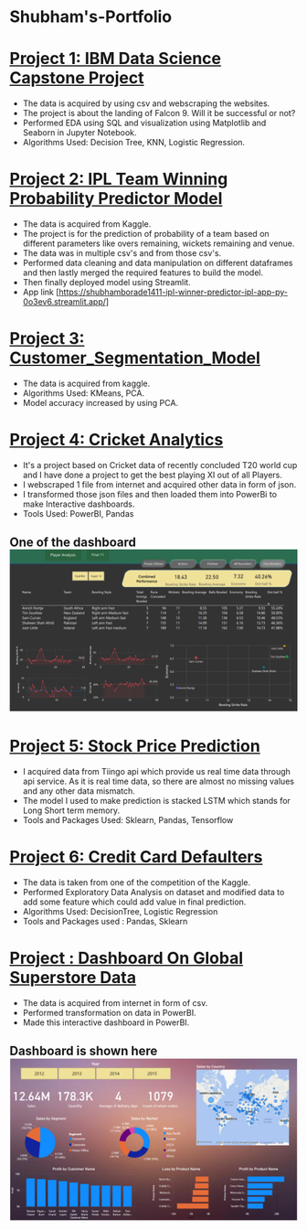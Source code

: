 # Shubham's-Portfolio

# [Project 1: IBM Data Science Capstone Project](https://github.com/shubhamborade1411/Data-Science-Capstone-project-IBM-Coursera)
- The data is acquired by using csv and webscraping the websites.
- The project is about the landing of Falcon 9. Will it be successful or not?
- Performed EDA using SQL and visualization using Matplotlib and Seaborn in Jupyter Notebook.
- Algorithms Used: Decision Tree, KNN, Logistic Regression.

# [Project 2: IPL Team Winning Probability Predictor Model](https://github.com/shubhamborade1411/IPL-Winner-Predictor)
- The data is acquired from Kaggle.
- The project is for the prediction of probability of a team based on different parameters like overs remaining, wickets remaining and venue.
- The data was in multiple csv's and from those csv's.
- Performed data cleaning and data manipulation on different dataframes and then lastly merged the required features to build the model.
- Then finally deployed model using Streamlit.
- App link
 [https://shubhamborade1411-ipl-winner-predictor-ipl-app-py-0o3ev6.streamlit.app/]


# [Project 3: Customer_Segmentation_Model](https://github.com/shubhamborade1411/Customer-Segmentation)
- The data is acquired from kaggle.
- Algorithms Used: KMeans, PCA.
- Model accuracy increased by using PCA.

# [Project 4: Cricket Analytics](https://github.com/shubhamborade1411/Cricket-Analytics)
- It's a project based on Cricket data of recently concluded T20 world cup and I have done a project to get the best playing XI out of all Players.
- I webscraped 1 file from internet and acquired other data in form of json.
- I transformed those json files and then loaded them into PowerBi to make Interactive dashboards.
- Tools Used: PowerBI, Pandas
## One of the dashboard ![](https://github.com/shubhamborade1411/Cricket-Analytics/blob/main/Screenshot%20(844).png)

# [Project 5: Stock Price Prediction](https://github.com/shubhamborade1411/stock-prediction)
-  I acquired data from Tiingo api which provide us real time data through api service. As it is real time data, so there are almost no missing values and any other data mismatch. 
-  The model I used to make prediction is stacked LSTM which stands for Long Short term memory.
-  Tools and Packages Used: Sklearn, Pandas, Tensorflow

# [Project 6: Credit Card Defaulters](https://github.com/shubhamborade1411/Credit_card_defaulters/blob/main/README.md)
- The data is taken from one of the competition of the Kaggle.
- Performed Exploratory Data Analysis on dataset and modified data to add some feature which could add value in final prediction.
- Algorithms Used: DecisionTree, Logistic Regression
- Tools and Packages used : Pandas, Sklearn

# [Project : Dashboard On Global Superstore Data](https://github.com/shubhamborade1411/Global-Superstore-Dashboard)
- The data is acquired from internet in form of csv.
- Performed transformation on data in PowerBI.
- Made this interactive dashboard in PowerBI.
## Dashboard is shown here ![](https://github.com/shubhamborade1411/Global-Superstore-Dashboard/blob/main/Screenshot%20(847).png)
 
